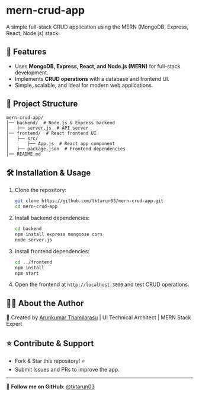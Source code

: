 # mern-crud-app

A simple full-stack CRUD application using the MERN (MongoDB, Express, React, Node.js) stack.

## 🚀 Features
- Uses **MongoDB, Express, React, and Node.js (MERN)** for full-stack development.
- Implements **CRUD operations** with a database and frontend UI.
- Simple, scalable, and ideal for modern web applications.

## 📂 Project Structure
```
mern-crud-app/
│── backend/  # Node.js & Express backend
│   ├── server.js  # API server
│── frontend/  # React frontend UI
│   ├── src/
│       ├── App.js  # React app component
│   ├── package.json  # Frontend dependencies
│── README.md
```

## 🛠 Installation & Usage

1. Clone the repository:
   ```bash
   git clone https://github.com/tktarun03/mern-crud-app.git
   cd mern-crud-app
   ```

2. Install backend dependencies:
   ```bash
   cd backend
   npm install express mongoose cors
   node server.js
   ```

3. Install frontend dependencies:
   ```bash
   cd ../frontend
   npm install
   npm start
   ```

4. Open the frontend at `http://localhost:3000` and test CRUD operations.

## 👨‍💻 About the Author

🚀 Created by [Arunkumar Thamilarasu](https://github.com/tktarun03) | UI Technical Architect | MERN Stack Expert

## ⭐ Contribute & Support
- Fork & Star this repository! ⭐
- Submit Issues and PRs to improve the app.

---
🎯 **Follow me on GitHub**: [@tktarun03](https://github.com/tktarun03)
